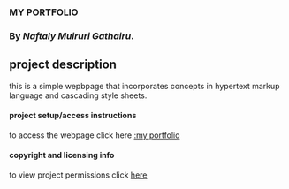 ### MY PORTFOLIO

### By _Naftaly Muiruri Gathairu_.

## project description
this is a simple wepbpage that incorporates concepts in hypertext markup language and 
cascading style sheets.

#### project setup/access instructions
to access the webpage click here [:my portfolio](https://muiruri-gathairu.github.io/portfolio/)

#### copyright and licensing info
to view project permissions click [here](https://raw.githubusercontent.com/muiruri-gathairu/portfolio/master/LICENSE.md)
